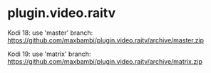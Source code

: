 # plugin.video.raitv

Kodi 18:
use 'master' branch:
https://github.com/maxbambi/plugin.video.raitv/archive/master.zip

Kodi 19:
use 'matrix' branch:
https://github.com/maxbambi/plugin.video.raitv/archive/matrix.zip
